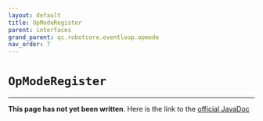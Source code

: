 ```yaml
---
layout: default
title: OpModeRegister
parent: interfaces
grand_parent: qc.robotcore.eventloop.opmode
nav_order: 7
---
```

# `OpModeRegister`
---
**This page has not yet been written**. Here is the link to the [official JavaDoc](https://ftctechnh.github.io/ftc_app/doc/javadoc/com/qualcomm/robotcore/eventloop/opmode/OpModeRegister.html)
        